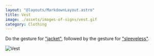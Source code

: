 ```yaml
---
layout: "@layouts/MarkdownLayout.astro"
title: Vest
image: ./assets/images-of-signs/vest.gif
category: Clothing
---
```


Do the gesture for ["jacket"](./jacket),
followed by the gesture for ["sleeveless"](./sleeveless).

![Vest](@signs/vest.gif)
